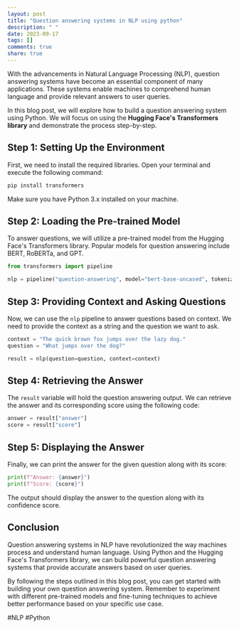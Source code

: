 ```yaml
---
layout: post
title: "Question answering systems in NLP using python"
description: " "
date: 2023-09-17
tags: []
comments: true
share: true
---
```


With the advancements in Natural Language Processing (NLP), question answering systems have become an essential component of many applications. These systems enable machines to comprehend human language and provide relevant answers to user queries.

In this blog post, we will explore how to build a question answering system using Python. We will focus on using the **Hugging Face's Transformers library** and demonstrate the process step-by-step.

## Step 1: Setting Up the Environment

First, we need to install the required libraries. Open your terminal and execute the following command:

```python
pip install transformers
```

Make sure you have Python 3.x installed on your machine.

## Step 2: Loading the Pre-trained Model

To answer questions, we will utilize a pre-trained model from the Hugging Face's Transformers library. Popular models for question answering include BERT, RoBERTa, and GPT.

```python
from transformers import pipeline

nlp = pipeline("question-answering", model="bert-base-uncased", tokenizer="bert-base-uncased")
```

## Step 3: Providing Context and Asking Questions

Now, we can use the `nlp` pipeline to answer questions based on context. We need to provide the context as a string and the question we want to ask.

```python
context = "The quick brown fox jumps over the lazy dog."
question = "What jumps over the dog?"

result = nlp(question=question, context=context)
```

## Step 4: Retrieving the Answer

The `result` variable will hold the question answering output. We can retrieve the answer and its corresponding score using the following code:

```python
answer = result["answer"]
score = result["score"]
```

## Step 5: Displaying the Answer

Finally, we can print the answer for the given question along with its score:

```python
print(f"Answer: {answer}")
print(f"Score: {score}")
```

The output should display the answer to the question along with its confidence score.

## Conclusion

Question answering systems in NLP have revolutionized the way machines process and understand human language. Using Python and the Hugging Face's Transformers library, we can build powerful question answering systems that provide accurate answers based on user queries.

By following the steps outlined in this blog post, you can get started with building your own question answering system. Remember to experiment with different pre-trained models and fine-tuning techniques to achieve better performance based on your specific use case.

#NLP #Python